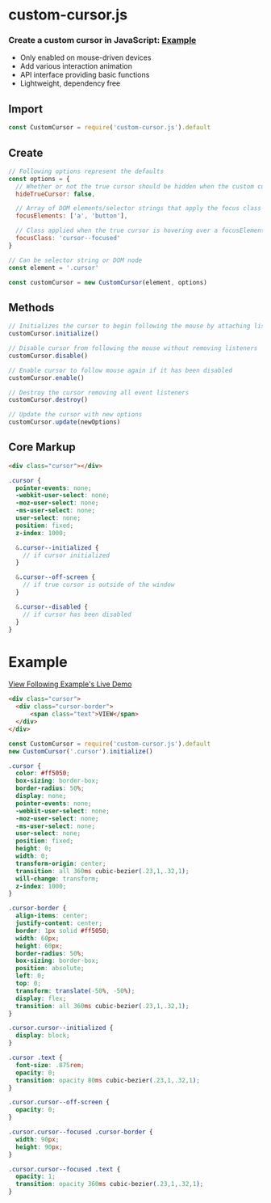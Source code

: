 # custom-cursor.js
### Create a custom cursor in JavaScript: <a href="https://seangrindal.github.io/custom-cursor-example/" target="_blank">Example</a>
- Only enabled on mouse-driven devices
- Add various interaction animation
- API interface providing basic functions 
- Lightweight, dependency free

## Import  
``` js
const CustomCursor = require('custom-cursor.js').default
```

## Create
``` js
// Following options represent the defaults
const options = {
  // Whether or not the true cursor should be hidden when the custom cursor is initialized
  hideTrueCursor: false,

  // Array of DOM elements/selector strings that apply the focus class on hover
  focusElements: ['a', 'button'],

  // Class applied when the true cursor is hovering over a focusElement
  focusClass: 'cursor--focused'
}

// Can be selector string or DOM node
const element = '.cursor'

const customCursor = new CustomCursor(element, options)
```

## Methods
``` js
// Initializes the cursor to begin following the mouse by attaching listeners and starting an animation loop
customCursor.initialize()

// Disable cursor from following the mouse without removing listeners 
customCursor.disable()

// Enable cursor to follow mouse again if it has been disabled
customCursor.enable()

// Destroy the cursor removing all event listeners
customCursor.destroy()

// Update the cursor with new options 
customCursor.update(newOptions)
```

## Core Markup
```html
<div class="cursor"></div>
```
```scss
.cursor {
  pointer-events: none;
  -webkit-user-select: none;
  -moz-user-select: none;
  -ms-user-select: none;
  user-select: none;
  position: fixed;
  z-index: 1000;

  &.cursor--initialized {
    // if cursor initialized
  }

  &.cursor--off-screen {
    // if true cursor is outside of the window
  }

  &.cursor--disabled {
    // if cursor has been disabled
  }
}
```

# Example
<a href="https://seangrindal.github.io/custom-cursor-example/" target="_blank">View Following Example's Live Demo</a>
``` html
<div class="cursor">
  <div class="cursor-border">
      <span class="text">VIEW</span>
  </div>
</div>
```

``` js
const CustomCursor = require('custom-cursor.js').default 
new CustomCursor('.cursor').initialize()
```

``` css
.cursor {
  color: #ff5050;
  box-sizing: border-box;
  border-radius: 50%;
  display: none;
  pointer-events: none;
  -webkit-user-select: none;
  -moz-user-select: none;
  -ms-user-select: none;
  user-select: none;
  position: fixed;
  height: 0;
  width: 0;
  transform-origin: center;
  transition: all 360ms cubic-bezier(.23,1,.32,1);
  will-change: transform;
  z-index: 1000;
}

.cursor-border {
  align-items: center;
  justify-content: center;
  border: 1px solid #ff5050;
  width: 60px;
  height: 60px;
  border-radius: 50%;
  box-sizing: border-box;
  position: absolute;
  left: 0;
  top: 0;
  transform: translate(-50%, -50%);
  display: flex;
  transition: all 360ms cubic-bezier(.23,1,.32,1);
}

.cursor.cursor--initialized {
  display: block;
}

.cursor .text {
  font-size: .875rem;
  opacity: 0;
  transition: opacity 80ms cubic-bezier(.23,1,.32,1);
}

.cursor.cursor--off-screen {
  opacity: 0;
}

.cursor.cursor--focused .cursor-border {
  width: 90px;
  height: 90px;
}

.cursor.cursor--focused .text {
  opacity: 1;
  transition: opacity 360ms cubic-bezier(.23,1,.32,1);
}
```
